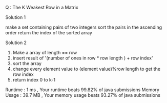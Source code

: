 Q : The K Weakest Row in a Matrix


Solution 1

make a set containing pairs of two integers
sort the pairs in the ascending order
return the index of the sorted array


Solution 2

1) Make a array of length == row
2) insert result of '(number of ones in row * row length ) + row index'
3) sort the array
4) change every element value to (element value)%row length to get the row index
5) return index 0 to k-1


Runtime : 1 ms , Your runtime beats 99.82% of java submissions
Memory Usage : 39.7 MB , Your memory usage beats 93.27% of java submissions

